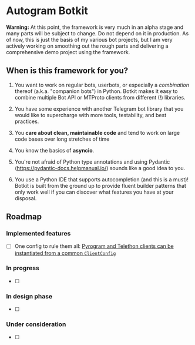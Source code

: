 # Autogram Botkit

**Warning:** At this point, the framework is very much in an alpha stage and many parts will be subject to change. Do not depend on it in production. As of now, this is just the basis of my various bot projects, but I am very actively working on smoothing
out the rough parts and delivering a comprehensive demo project using the framework.

<!--
## Why Botkit?

Surveying the ecosystem of open source Telegram bots, you will find

this is in large part due to MTProto having a very confusing API, with the Bot API being a partly reflection of that.
MTProto is confusing. The Bot API is usable, but robs you of flexibility.


There have been many libraries released over the years that sought to bring basic feature sets

On Telegram specifically, we tend to build highly complex user interfaces using an API that is not made for that and

but there hasn't been any framework to make this easier
share components

- Abstractions around

-
- Less repetitive code
- Declarative: Say what you want your application to do, not how to do it
-->



## When is this framework for you?

1. You want to work on regular bots, userbots, or especially a _combination_ thereof (a.k.a. "companion bots") in
Python. Botkit makes it easy to combine multiple Bot API or MTProto clients from different (!) libraries.

2. You have some experience with another Telegram bot library that you would like to supercharge with more tools, testability, and best practices.

3. You **care about clean, maintainable code** and tend to work on large code bases over long stretches of time

4. You know the basics of **asyncio**.

5. You're not afraid of Python type annotations and using Pydantic (https://pydantic-docs.helpmanual.io/) sounds like a good idea to you.

6. You use a Python IDE that supports autocompletion (and this is a must)! Botkit is built from the ground up to provide fluent builder patterns that only work well if you can discover what features you have at your disposal.


## Roadmap

### Implemented features

- [ ] One config to rule them all: [Pyrogram and Telethon clients can be instantiated from a common `ClientConfig`](https://github.com/autogram/Botkit/blob/81cf9ec49ca0bde1a541605b62ca0bf9e2b055ef/botkit/configuration/client_config.py)

### In progress

- [ ]

### In design phase

- [ ]

### Under consideration

- [ ]

<!--
## Introduction


This library is not meant for simple bots or scripts that

- 100% type annotations
- Usage of autocompletion is a must: Built using PyCharm and that's where it thrives

in these cases you will be better off using a Telegram client library directly.




## Features


## Roadmap

- At the moment, only Pyrogram is supported, but Botkit is architected in a way that it will eventually become library-agnostic, meaning that you will be able to use any Python library underneath it.



## Design Philosophy

### Why ISomething interfaces?
https://mail.python.org/pipermail/python-3000/2007-April/006614.html




-->
